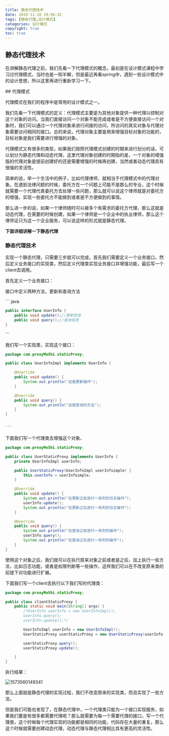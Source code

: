 ```yaml
---
title: 静态代理技术
date: 2019-11-10 19:56:32
tags: [静态代理,设计模式]
categories: 设计模式
copyright: true
toc: true
---
```




## 静态代理技术

在讲解静态代理之前，我们先看一下代理模式的概念。最初是在设计模式课程中学习过代理模式，当时也是一知半解，但是最近再看spring中，遇到一些设计模式中的设计思想，所以这里再进行重新学习一下。

<!-- more -->

\## 代理模式

代理模式在我们的程序中是常用的设计模式之一。

我们先看一下代理模式的定义：代理模式主要是为其他对象提供一种代理以控制对这个对象的访问。当我们直接访问一个对象不能完成或者是不方便直接访问一个对象时，我们可以通过一个代理对象来进行间接的访问，所访问的真实对象与代理对象需要访问相同的接口。总的来说，代理对象主要是用来增强目标对象的功能的，目标对象是我们需要进行增强的对象。



代理模式又有很多的类型，如果我们按照代理模式创建的时期来进行划分的话，可以划分为静态代理和动态代理，这里代理对象创建的时期指的是，一个对象的增强版的代理对象是提前创建好的还是需要增强的时候再创建，当然或者动态代理具有很强的灵活性。

简单的说，举一个生活中的例子，比如代理律师，就相当于代理模式中的代理对象。在遇到法律问题的时候，委托方在一个问题上可能不是那么的专业，这个时候就需要一个代理代表委托方去处理一些问题，那么就可以说这个律师就是对委托方的增强，实现一些委托方不能做到或者是不方便做到的事情。

那么进一步的说，如果一个律师随时可以被多个有需求的委托方代理，那么这就是动态代理，在需要的时候创建，如果一个律师是一个企业中的执业律师，那么这个律师证只为这一个企业服务，可以说这样的形式就是静态代理。



**下面详细讲解一下静态代理**

###  静态代理技术

实现一个静态代理，只需要三步就可以完成，首先我们需要定义一个业务接口，然后定义业务接口的实现类，然后定义代理类实现业务接口并增强功能，最后写一个client去调用。

首先定义一个业务接口：

接口中定义两种方法，更新和查询方法



\``` java

```java
public interface UserInfo {    
    public void update();//更新信息    
    public void query();//查询信息
}
```

\```

我们写一个实现类，实现这个接口：

```java
package com.proxyMoShi.staticProxy;

public class UserInfoImpl implements UserInfo {

    @Override
    public void update() {
        System.out.println("这是更新操作");
    }

    @Override
    public void query() {
        System.out.println("这是查询的方法");
    }
}


​```
```

下面我们写一个代理类去增强这个对象、

```java
package com.proxyMoShi.staticProxy;

public class UserStaticProxy implements UserInfo {
    private UserInfoImpl userInfo;

    public UserStaticProxy(UserInfoImpl userInfoimple) {
        this.userInfo = userInfoimple;
    }

    @Override
    public void update() {
        System.out.println("在更新之前进行一系列的日志操作");
        userInfo.update();
        System.out.println("在更新之后进行一系列的日志操作");
    }

    @Override
    public void query() {
        System.out.println("在查询之前进行一系列的操作");
        userInfo.query();
        System.out.println("在查询之后进行一系列的操作");
    }
}
```



使用这个对象之后，我们就可以在执行原来对象之前或者是之后，加上执行一些方法，比如日志功能，或者是权限判断等一些操作，这样我们可以在不改变原来类的前提下对功能进行扩展。



下面我们写一个client去执行以下我们写的代理类：

```java
package com.proxyMoShi.staticProxy;

public class clientStaticProxy {
    public static void main(String[] args) {
        /*UserInfo userInfo = new UserInfoImpl();
        userInfo.query();
        userInfo.update();*/

        UserInfoImpl userInfo = new UserInfoImpl();
        UserStaticProxy userStaticProxy = new UserStaticProxy(userInfo);

        userStaticProxy.query();
        userStaticProxy.update();

    }
}
```

执行结果：

![1573560149341](C:\Users\Administrator\AppData\Roaming\Typora\typora-user-images\1573560149341.png)



那么上面就是静态代理的实现过程，我们不改变原来的实现类，而且实现了一些方法。

但是我们可能也发现了，在静态代理中，一个代理类只能为一个接口实现服务，如果我们要是有很多都需要代理呢？那么就需要为每一个需要代理的接口，写一个代理类，这个时候每个代理实现的功能都是相同的功能，代码存在大量的重复。那么这个时候就需要创建动态代理，动态代理与静态代理相比具有更高的灵活性。

